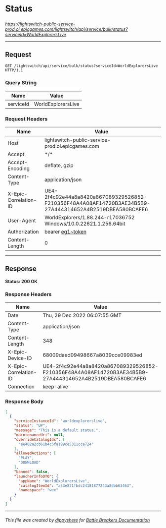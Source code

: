 # Status

#####

*https://lightswitch-public-service-prod.ol.epicgames.com/lightswitch/api/service/bulk/status?serviceId=WorldExplorersLive*

___

## Request

```http
GET /lightswitch/api/service/bulk/status?serviceId=WorldExplorersLive HTTP/1.1
```

### Query String

| Name      | Value              |
|-----------|--------------------|
| serviceId | WorldExplorersLive |

### Request Headers

| Name                  | Value                                                                                                                 |
|-----------------------|-----------------------------------------------------------------------------------------------------------------------|
| Host                  | lightswitch-public-service-prod.ol.epicgames.com                                                                      |
| Accept                | \*/\*                                                                                                                 |
| Accept-Encoding       | deflate, gzip                                                                                                         |
| Content-Type          | application/json                                                                                                      |
| X-Epic-Correlation-ID | UE4-2f4c92e44a8a8420a867089329526852-F210356F48A4A08AF14720B3AE34B5B9-27A444314652A4B2519DBEA580BCAFE6                |
| User-Agent            | WorldExplorers/1.88.244-r17036752 Windows/10.0.22621.1.256.64bit                                                      |
| Authorization         | bearer [eg1~token](https://github.com/dippyshere/battle-breakers-documentation/blob/master/docs/common/tokens/eg1.md) |
| Content-Length        | 0                                                                                                                     |

___

## Response

#### Status: 200 OK

### Response Headers

| Name                  | Value                                                                                                  |
|-----------------------|--------------------------------------------------------------------------------------------------------|
| Date                  | Thu, 29 Dec 2022 06:07:55 GMT                                                                          |
| Content-Type          | application/json                                                                                       |
| Content-Length        | 348                                                                                                    |
| X-Epic-Device-ID      | 68009daed09498667a8039cce09983ed                                                                       |
| X-Epic-Correlation-ID | UE4-2f4c92e44a8a8420a867089329526852-F210356F48A4A08AF14720B3AE34B5B9-27A444314652A4B2519DBEA580BCAFE6 |
| Connection            | keep-alive                                                                                             |

### Response Body

```json
[
  {
    "serviceInstanceId": "worldexplorerslive",
    "status": "UP",
    "message": "This is a default status.",
    "maintenanceUri": null,
    "overrideCatalogIds": [
      "ae402a2cb61b4c5fa199ce5311cca724"
    ],
    "allowedActions": [
      "PLAY",
      "DOWNLOAD"
    ],
    "banned": false,
    "launcherInfoDTO": {
      "appName": "WorldExplorersLive",
      "catalogItemId": "a53e821fbdc24181877243a8dbb63463",
      "namespace": "wex"
    }
  }
]
```

___

###### This file was created by [dippyshere](https://github.com/dippyshere) for [Battle Breakers Documentation](https://github.com/dippyshere/battle-breakers-documentation)
